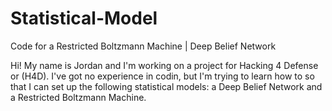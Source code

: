 # Statistical-Model
Code for a Restricted Boltzmann Machine | Deep Belief Network


Hi! My name is Jordan and I'm working on a project for Hacking 4 Defense or (H4D). I've got no experience in codin, but I'm trying to learn how to so that I can set up the following statistical models: a Deep Belief Network and a Restricted Boltzmann Machine. 

